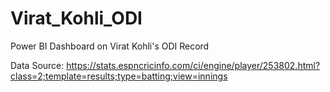 # Virat_Kohli_ODI
Power BI Dashboard on Virat Kohli's ODI Record

Data Source: https://stats.espncricinfo.com/ci/engine/player/253802.html?class=2;template=results;type=batting;view=innings

